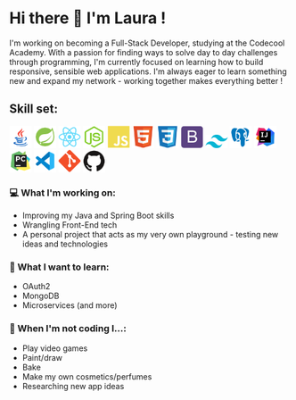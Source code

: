 # Hi there 👋 I'm Laura !

I'm working on becoming a Full-Stack Developer, studying at the Codecool Academy. With a passion for finding ways to solve day to day challenges through programming, I'm currently focused on learning how to build responsive, sensible web applications. I'm always eager to learn something new and expand my network - working together makes everything better !

## Skill set:




<p align="left">
<img src="https://raw.githubusercontent.com/CozminM/CozminM/master/assests/icons8-java.svg" height="auto" width="40">

<img src="https://raw.githubusercontent.com/CozminM/CozminM/master/assests/icons8-spring-logo.svg" height="auto" width="40">

<img src="https://raw.githubusercontent.com/CozminM/CozminM/master/assests/react-original.svg" height="auto" width="40">

<img src="https://raw.githubusercontent.com/CozminM/CozminM/master/assests/nodejs-original.svg" height="auto" width="40">

<img src="https://raw.githubusercontent.com/CozminM/CozminM/master/assests/javascript-plain.svg" height="auto" width="40">

<img src="https://raw.githubusercontent.com/CozminM/CozminM/master/assests/html5-original.svg" height="auto" width="40">

<img src="https://raw.githubusercontent.com/CozminM/CozminM/master/assests/css3-original.svg" height="auto" width="40">

<img src="https://raw.githubusercontent.com/CozminM/CozminM/master/assests/bootstrap-plain.svg" height="auto" width="40">

<img src="https://raw.githubusercontent.com/CozminM/CozminM/master/assests/tailwind-css.svg" height="auto" width="40">

<img src="https://raw.githubusercontent.com/CozminM/CozminM/master/assests/icons8-postgresql.svg" height="auto" width="40">

<img src="https://raw.githubusercontent.com/CozminM/CozminM/master/assests/icons8-intellij-idea.svg" height="auto" width="40">

<img src="https://raw.githubusercontent.com/CozminM/CozminM/master/assests/icons8-pycharm.svg" height="auto" width="40">

<img src="https://raw.githubusercontent.com/CozminM/CozminM/master/assests/icons8-visual-studio-code-2019.svg" height="auto" width="40">

<img src="https://raw.githubusercontent.com/CozminM/CozminM/master/assests/git-original.svg" height="auto" width="40">

<img src="https://raw.githubusercontent.com/CozminM/CozminM/master/assests/github-original.svg" height="auto" width="40">
</p>


### :computer: What I'm working on:
- Improving my Java and Spring Boot skills
- Wrangling Front-End tech
- A personal project that acts as my very own playground - testing new ideas and technologies

### :seedling: What I want to learn:
- OAuth2
- MongoDB
- Microservices (and more)

### :rainbow: When I'm not coding I...:
- Play video games
- Paint/draw
- Bake
- Make my own cosmetics/perfumes
- Researching new app ideas


